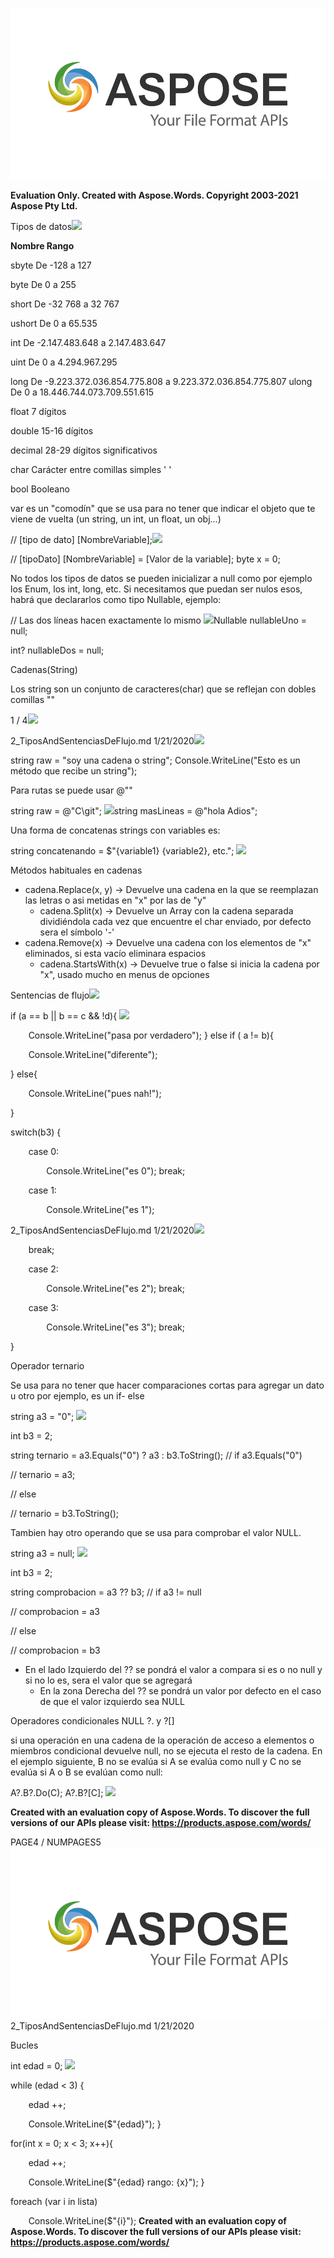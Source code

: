 ﻿![](TiposAndSentenciasDeFlujo.001.png)

**Evaluation Only. Created with Aspose.Words. Copyright 2003-2021 Aspose Pty Ltd.**

Tipos de datos![](TiposAndSentenciasDeFlujo.002.png)

**Nombre Rango**

sbyte De -128 a 127

byte De 0 a 255

short De -32 768 a 32 767

ushort De 0 a 65.535

int De -2.147.483.648 a 2.147.483.647

uint De 0 a 4.294.967.295

long De -9.223.372.036.854.775.808 a 9.223.372.036.854.775.807 ulong De 0 a 18.446.744.073.709.551.615

float 7 dígitos

double 15-16 dígitos

decimal 28-29 dígitos significativos

char Carácter entre comillas simples ' '

bool Booleano

var es un "comodín" que se usa para no tener que indicar el objeto que te viene de vuelta (un string, un int, un float, un obj...)

// [tipo de dato] [NombreVariable];![](TiposAndSentenciasDeFlujo.003.png)

// [tipoDato] [NombreVariable] = [Valor de la variable]; byte x = 0; 

No todos los tipos de datos se pueden inicializar a null como por ejemplo los Enum, los int, long, etc. Si necesitamos que puedan ser nulos esos, habrá que declararlos como tipo Nullable<T>, ejemplo:

// Las dos líneas hacen exactamente lo mismo ![](TiposAndSentenciasDeFlujo.004.png)Nullable<int> nullableUno = null; 

int? nullableDos = null; 

Cadenas(String)

Los string son un conjunto de caracteres(char) que se reflejan con dobles comillas ""

1 / 4![](TiposAndSentenciasDeFlujo.005.png)

2\_TiposAndSentenciasDeFlujo.md 1/21/2020![](TiposAndSentenciasDeFlujo.006.png)

string raw = "soy una cadena o string"; Console.WriteLine("Esto es un método que recibe un string"); 

Para rutas se puede usar @""

string raw = @"C\git"; ![](TiposAndSentenciasDeFlujo.007.png)string masLineas = @"hola                      Adios"; 

Una forma de concatenas strings con variables es:

string concatenando = $"{variable1} {variable2}, etc."; ![](TiposAndSentenciasDeFlujo.008.png)

Métodos habituales en cadenas

- cadena.Replace(x, y) -> Devuelve una cadena en la que se reemplazan las letras o asi metidas en "x" por las de "y"
  - cadena.Split(x) -> Devuelve un Array con la cadena separada dividiéndola cada vez que encuentre el char enviado, por defecto sera el símbolo '-'
- cadena.Remove(x) -> Devuelve una cadena con los elementos de "x" eliminados, si esta vacío eliminara espacios
  - cadena.StartsWith(x) -> Devuelve true o false si inicia la cadena por "x", usado mucho en menus de opciones

Sentencias de flujo![](TiposAndSentenciasDeFlujo.009.png)

if (a == b || b == c &&  !d){ ![](TiposAndSentenciasDeFlujo.010.png)

`    `Console.WriteLine("pasa por verdadero"); } else if ( a != b){ 

`    `Console.WriteLine("diferente"); 

} else{ 

`    `Console.WriteLine("pues nah!"); 

} 

switch(b3) { 

`    `case 0: 

`        `Console.WriteLine("es 0");     break; 

`    `case 1: 

`        `Console.WriteLine("es 1"); 

2\_TiposAndSentenciasDeFlujo.md 1/21/2020![](TiposAndSentenciasDeFlujo.011.png)

`    `break; 

`    `case 2: 

`        `Console.WriteLine("es 2");     break; 

`    `case 3: 

`        `Console.WriteLine("es 3");     break; 

} 

Operador ternario

Se usa para no tener que hacer comparaciones cortas para agregar un dato u otro por ejemplo, es un if- else

string a3 = "0"; ![](TiposAndSentenciasDeFlujo.012.png)

int b3 = 2; 

string ternario = a3.Equals("0") ? a3 : b3.ToString(); // if a3.Equals("0")

//     ternario = a3;

// else

//     ternario = b3.ToString();

Tambien hay otro operando que se usa para comprobar el valor NULL.

string a3 = null; ![](TiposAndSentenciasDeFlujo.013.png)

int b3 = 2; 

string comprobacion = a3 ?? b3; // if a3 != null

//     comprobacion = a3

// else

//     comprobacion = b3

- En el lado Izquierdo del ?? se pondrá el valor a compara si es o no null y si no lo es, sera el valor que se agregará
  - En la zona Derecha del ?? se pondrá un valor por defecto en el caso de que el valor izquierdo sea NULL

Operadores condicionales NULL ?. y ?[]

si una operación en una cadena de la operación de acceso a elementos o miembros condicional devuelve null, no se ejecuta el resto de la cadena. En el ejemplo siguiente, B no se evalúa si A se evalúa como null y C no se evalúa si A o B se evalúan como null:

A?.B?.Do(C); A?.B?[C]; ![](TiposAndSentenciasDeFlujo.014.png)

**Created with an evaluation copy of Aspose.Words. To discover the full versions of our APIs please visit: https://products.aspose.com/words/**

PAGE4 / NUMPAGES5
![](TiposAndSentenciasDeFlujo.001.png)2\_TiposAndSentenciasDeFlujo.md 1/21/2020

Bucles

int edad = 0; ![](TiposAndSentenciasDeFlujo.015.png)

while (edad < 3) { 

`    `edad ++; 

`    `Console.WriteLine($"{edad}"); } 

for(int x = 0; x < 3; x++){ 

`    `edad ++; 

`    `Console.WriteLine($"{edad} rango: {x}"); } 

foreach (var i in lista) 

`    `Console.WriteLine($"{i}"); 
**Created with an evaluation copy of Aspose.Words. To discover the full versions of our APIs please visit: https://products.aspose.com/words/**
